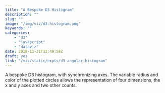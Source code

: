 ```yaml
---
title: "A Bespoke D3 Histogram"
description: ""
slug: ""
image: "/img/viz/d3-histogram.png"
keywords: ""
categories:
    - "d3"
    - "javascript"
    - "dataviz"
date: 2018-11-31T13:49:58Z
draft: yes
link: "/viz/static/expts/d3-angular-histogram"
---
```

A bespoke D3 histogram, with synchronizing axes. The variable
radius and color of the plotted circles allows the representation of four dimensions,
the x and y axes and two other counts.

<!--more-->

